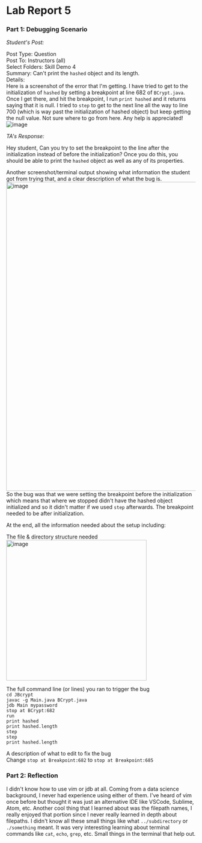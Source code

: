 # Lab Report 5

### Part 1: Debugging Scenario  

*Student's Post:*  

Post Type: Question  
Post To: Instructors (all)  
Select Folders: Skill Demo 4  
Summary: Can't print the `hashed` object and its length.  
Details:  
Here is a screenshot of the error that I'm getting. I have tried to get to the initialization of `hashed` by setting a breakpoint at line 682 of `BCrypt.java`. Once I get there, and hit the breakpoint, I run `print hashed` and it returns saying that it is null. I tried to `step` to get to the next line all the way to line 700 (which is way past the initialization of hashed object) but keep getting the null value. Not sure where to go from here. Any help is appreciated!  
![image](https://github.com/KawsAndEffect/cse15l-lab-reports/assets/102554089/fc6f316e-d0bd-40ec-9ac0-bb9199e12181)
  
*TA's Response:*   
  
Hey student,
Can you try to set the breakpoint to the line after the initialization instead of before the initialization? Once you do this, you should be able to print the `hashed` object as well as any of its properties.  
  
Another screenshot/terminal output showing what information the student got from trying that, and a clear description of what the bug is.  
<img width="820" alt="image" src="https://github.com/KawsAndEffect/cse15l-lab-reports/assets/102554089/9ec11062-a314-451c-b154-faeac20a6987">  
So the bug was that we were setting the breakpoint before the initialization which means that where we stopped didn't have the hashed object initialized and so it didn't matter if we used `step` afterwards. The breakpoint needed to be after initialization.
  
At the end, all the information needed about the setup including:  
  
The file & directory structure needed  
<img width="373" alt="image" src="https://github.com/KawsAndEffect/cse15l-lab-reports/assets/102554089/e874b0a3-ea33-474d-8e7c-f90ddbf4acf1">

The full command line (or lines) you ran to trigger the bug  
`cd JBcrypt`  
`javac -g Main.java BCrypt.java`  
`jdb Main mypassword`  
`stop at BCrypt:682`  
`run`  
`print hashed`  
`print hashed.length`  
`step`  
`step`  
`print hashed.length`  
  
A description of what to edit to fix the bug  
Change `stop at Breakpoint:682` to `stop at Breakpoint:685`  
  

### Part 2: Reflection  
I didn't know how to use vim or jdb at all. Coming from a data science background, I never had experience using either of them. I've heard of vim once before but thought it was just an alternative IDE like VSCode, Sublime, Atom, etc. Another cool thing that I learned about was the filepath names, I really enjoyed that portion since I never really learned in depth about filepaths. I didn't know all these small things like what `../subdirectory` or `./something` meant. It was very interesting learning about terminal commands like `cat`, `echo`,
`grep`, etc. Small things in the terminal that help out. 
